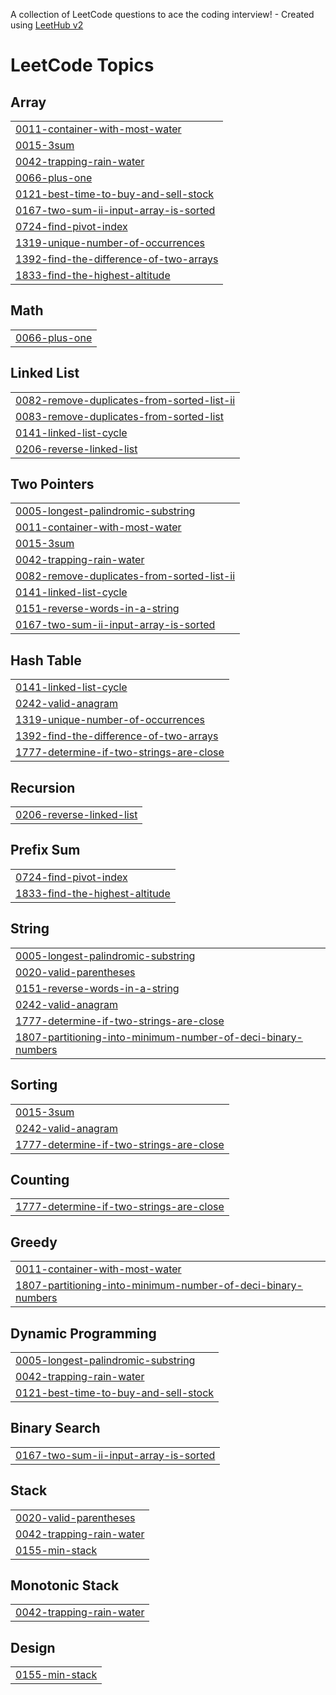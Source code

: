 A collection of LeetCode questions to ace the coding interview! - Created using [LeetHub v2](https://github.com/arunbhardwaj/LeetHub-2.0)
<!---LeetCode Topics Start-->
# LeetCode Topics
## Array
|  |
| ------- |
| [0011-container-with-most-water](https://github.com/doganazcol/Leetcode/tree/master/0011-container-with-most-water) |
| [0015-3sum](https://github.com/doganazcol/Leetcode/tree/master/0015-3sum) |
| [0042-trapping-rain-water](https://github.com/doganazcol/Leetcode/tree/master/0042-trapping-rain-water) |
| [0066-plus-one](https://github.com/doganazcol/Leetcode/tree/master/0066-plus-one) |
| [0121-best-time-to-buy-and-sell-stock](https://github.com/doganazcol/Leetcode/tree/master/0121-best-time-to-buy-and-sell-stock) |
| [0167-two-sum-ii-input-array-is-sorted](https://github.com/doganazcol/Leetcode/tree/master/0167-two-sum-ii-input-array-is-sorted) |
| [0724-find-pivot-index](https://github.com/doganazcol/Leetcode/tree/master/0724-find-pivot-index) |
| [1319-unique-number-of-occurrences](https://github.com/doganazcol/Leetcode/tree/master/1319-unique-number-of-occurrences) |
| [1392-find-the-difference-of-two-arrays](https://github.com/doganazcol/Leetcode/tree/master/1392-find-the-difference-of-two-arrays) |
| [1833-find-the-highest-altitude](https://github.com/doganazcol/Leetcode/tree/master/1833-find-the-highest-altitude) |
## Math
|  |
| ------- |
| [0066-plus-one](https://github.com/doganazcol/Leetcode/tree/master/0066-plus-one) |
## Linked List
|  |
| ------- |
| [0082-remove-duplicates-from-sorted-list-ii](https://github.com/doganazcol/Leetcode/tree/master/0082-remove-duplicates-from-sorted-list-ii) |
| [0083-remove-duplicates-from-sorted-list](https://github.com/doganazcol/Leetcode/tree/master/0083-remove-duplicates-from-sorted-list) |
| [0141-linked-list-cycle](https://github.com/doganazcol/Leetcode/tree/master/0141-linked-list-cycle) |
| [0206-reverse-linked-list](https://github.com/doganazcol/Leetcode/tree/master/0206-reverse-linked-list) |
## Two Pointers
|  |
| ------- |
| [0005-longest-palindromic-substring](https://github.com/doganazcol/Leetcode/tree/master/0005-longest-palindromic-substring) |
| [0011-container-with-most-water](https://github.com/doganazcol/Leetcode/tree/master/0011-container-with-most-water) |
| [0015-3sum](https://github.com/doganazcol/Leetcode/tree/master/0015-3sum) |
| [0042-trapping-rain-water](https://github.com/doganazcol/Leetcode/tree/master/0042-trapping-rain-water) |
| [0082-remove-duplicates-from-sorted-list-ii](https://github.com/doganazcol/Leetcode/tree/master/0082-remove-duplicates-from-sorted-list-ii) |
| [0141-linked-list-cycle](https://github.com/doganazcol/Leetcode/tree/master/0141-linked-list-cycle) |
| [0151-reverse-words-in-a-string](https://github.com/doganazcol/Leetcode/tree/master/0151-reverse-words-in-a-string) |
| [0167-two-sum-ii-input-array-is-sorted](https://github.com/doganazcol/Leetcode/tree/master/0167-two-sum-ii-input-array-is-sorted) |
## Hash Table
|  |
| ------- |
| [0141-linked-list-cycle](https://github.com/doganazcol/Leetcode/tree/master/0141-linked-list-cycle) |
| [0242-valid-anagram](https://github.com/doganazcol/Leetcode/tree/master/0242-valid-anagram) |
| [1319-unique-number-of-occurrences](https://github.com/doganazcol/Leetcode/tree/master/1319-unique-number-of-occurrences) |
| [1392-find-the-difference-of-two-arrays](https://github.com/doganazcol/Leetcode/tree/master/1392-find-the-difference-of-two-arrays) |
| [1777-determine-if-two-strings-are-close](https://github.com/doganazcol/Leetcode/tree/master/1777-determine-if-two-strings-are-close) |
## Recursion
|  |
| ------- |
| [0206-reverse-linked-list](https://github.com/doganazcol/Leetcode/tree/master/0206-reverse-linked-list) |
## Prefix Sum
|  |
| ------- |
| [0724-find-pivot-index](https://github.com/doganazcol/Leetcode/tree/master/0724-find-pivot-index) |
| [1833-find-the-highest-altitude](https://github.com/doganazcol/Leetcode/tree/master/1833-find-the-highest-altitude) |
## String
|  |
| ------- |
| [0005-longest-palindromic-substring](https://github.com/doganazcol/Leetcode/tree/master/0005-longest-palindromic-substring) |
| [0020-valid-parentheses](https://github.com/doganazcol/Leetcode/tree/master/0020-valid-parentheses) |
| [0151-reverse-words-in-a-string](https://github.com/doganazcol/Leetcode/tree/master/0151-reverse-words-in-a-string) |
| [0242-valid-anagram](https://github.com/doganazcol/Leetcode/tree/master/0242-valid-anagram) |
| [1777-determine-if-two-strings-are-close](https://github.com/doganazcol/Leetcode/tree/master/1777-determine-if-two-strings-are-close) |
| [1807-partitioning-into-minimum-number-of-deci-binary-numbers](https://github.com/doganazcol/Leetcode/tree/master/1807-partitioning-into-minimum-number-of-deci-binary-numbers) |
## Sorting
|  |
| ------- |
| [0015-3sum](https://github.com/doganazcol/Leetcode/tree/master/0015-3sum) |
| [0242-valid-anagram](https://github.com/doganazcol/Leetcode/tree/master/0242-valid-anagram) |
| [1777-determine-if-two-strings-are-close](https://github.com/doganazcol/Leetcode/tree/master/1777-determine-if-two-strings-are-close) |
## Counting
|  |
| ------- |
| [1777-determine-if-two-strings-are-close](https://github.com/doganazcol/Leetcode/tree/master/1777-determine-if-two-strings-are-close) |
## Greedy
|  |
| ------- |
| [0011-container-with-most-water](https://github.com/doganazcol/Leetcode/tree/master/0011-container-with-most-water) |
| [1807-partitioning-into-minimum-number-of-deci-binary-numbers](https://github.com/doganazcol/Leetcode/tree/master/1807-partitioning-into-minimum-number-of-deci-binary-numbers) |
## Dynamic Programming
|  |
| ------- |
| [0005-longest-palindromic-substring](https://github.com/doganazcol/Leetcode/tree/master/0005-longest-palindromic-substring) |
| [0042-trapping-rain-water](https://github.com/doganazcol/Leetcode/tree/master/0042-trapping-rain-water) |
| [0121-best-time-to-buy-and-sell-stock](https://github.com/doganazcol/Leetcode/tree/master/0121-best-time-to-buy-and-sell-stock) |
## Binary Search
|  |
| ------- |
| [0167-two-sum-ii-input-array-is-sorted](https://github.com/doganazcol/Leetcode/tree/master/0167-two-sum-ii-input-array-is-sorted) |
## Stack
|  |
| ------- |
| [0020-valid-parentheses](https://github.com/doganazcol/Leetcode/tree/master/0020-valid-parentheses) |
| [0042-trapping-rain-water](https://github.com/doganazcol/Leetcode/tree/master/0042-trapping-rain-water) |
| [0155-min-stack](https://github.com/doganazcol/Leetcode/tree/master/0155-min-stack) |
## Monotonic Stack
|  |
| ------- |
| [0042-trapping-rain-water](https://github.com/doganazcol/Leetcode/tree/master/0042-trapping-rain-water) |
## Design
|  |
| ------- |
| [0155-min-stack](https://github.com/doganazcol/Leetcode/tree/master/0155-min-stack) |
<!---LeetCode Topics End-->